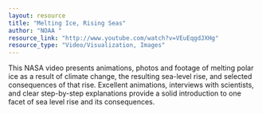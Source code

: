 ```yaml
---
layout: resource
title: "Melting Ice, Rising Seas"
author: "NOAA "
resource_link: "http://www.youtube.com/watch?v=VEuEqgdJXHg"
resource_type: "Video/Visualization, Images"
---
```


This NASA video presents animations, photos and footage of melting polar ice as a result of climate change, the resulting sea-level rise, and selected consequences of that rise. Excellent animations, interviews with scientists, and clear step-by-step explanations provide a solid introduction to one facet of sea level rise and its consequences.
